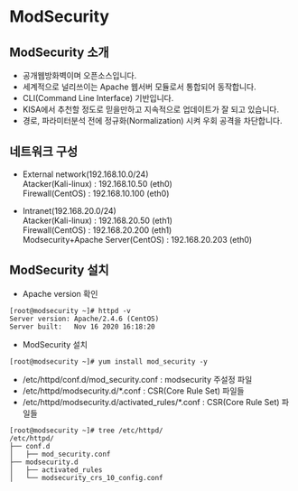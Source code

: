 # ModSecurity

## ModSecurity 소개
- 공개웹방화벽이며 오픈소스입니다. 
- 세계적으로 널리쓰이는 Apache 웹서버 모듈로서 통합되어 동작합니다.
- CLI(Command Line Interface) 기반입니다. 
- KISA에서 추천할 정도로 믿을만하고 지속적으로 업데이트가 잘 되고 있습니다.
- 경로, 파라미터분석 전에 정규화(Normalization) 시켜 우회 공격을 차단합니다.

## 네트워크 구성
- External network(192.168.10.0/24)   
Atacker(Kali-linux) : 192.168.10.50 (eth0)   
Firewall(CentOS) : 192.168.10.100 (eth0)   

- Intranet(192.168.20.0/24)   
Atacker(Kali-linux) : 192.168.20.50 (eth1)   
Firewall(CentOS) : 192.168.20.200 (eth1)   
Modsecurity+Apache Server(CentOS) : 192.168.20.203 (eth0) 

## ModSecurity 설치
- Apache version 확인
```
[root@modsecurity ~]# httpd -v
Server version: Apache/2.4.6 (CentOS)
Server built:   Nov 16 2020 16:18:20
```
- ModSecurity 설치
```
[root@modsecurity ~]# yum install mod_security -y
```
- /etc/httpd/conf.d/mod_security.conf : modsecurity 주설정 파일
- /etc/httpd/modsecurity.d/*.conf : CSR(Core Rule Set) 파일들
- /etc/httpd/modsecurity.d/activated_rules/*.conf : CSR(Core Rule Set) 파일들
```
[root@modsecurity ~]# tree /etc/httpd/
/etc/httpd/
├── conf.d
│   ├── mod_security.conf
├── modsecurity.d
│   ├── activated_rules
│   └── modsecurity_crs_10_config.conf
```
